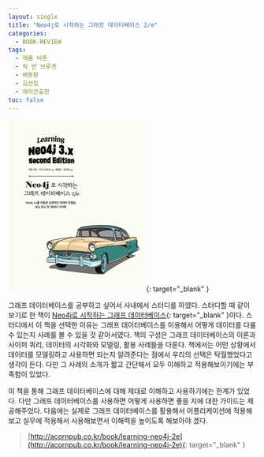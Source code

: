 ```yaml
---
layout: single
title: "Neo4j로 시작하는 그래프 데이터베이스 2/e"
categories:
  - BOOK-REVIEW
tags:
  - 제롬 바톤
  - 릭 반 브루겐
  - 배동환
  - 김선집
  - 에이콘출판
toc: false
---
```


[![Head First Design Patterns](/assets/images/books/graph-database-starting-with-neo4j.jpg)](http://acornpub.co.kr/tb/detail/book/bw/sp/15295402122PUkltyr.jpg){: target="\_blank" }

그래프 데이터베이스를 공부하고 싶어서 사내에서 스터디를 하였다. 스터디할 때 같이 보기로 한 책이 [Neo4j로 시작하는 그래프 데이터베이스](http://acornpub.co.kr/book/learning-neo4j-2e){: target="\_blank" }이다. 스터디에서 이 책을 선택한 이유는 그래프 데이터베이스를 이용해서 어떻게 데이터를 다룰 수 있는지 사례를 볼 수 있을 것 같아서였다. 책의 구성은 그래프 데이터베이스의 이론과 사이퍼 쿼리, 데이터의 시각화와 모델링, 활용 사례들을 다룬다. 책에서는 어떤 상황에서 데이터를 모델링하고 사용하면 되는지 알려준다는 점에서 우리의 선택은 탁월했었다고 생각이 든다. 다만 그 사례의 소개가 짧고 간단해서 모두 이해하고 적용해보이기에는 부족함이 있었다.

이 책을 통해 그래프 데이터베이스에 대해 제대로 이해하고 사용하기에는 한계가 있었다. 다만 그래프 데이터베이스를 사용하면 어떻게 사용하면 좋을 지에 대한 가이드는 제공해주었다. 다음에는 실제로 그래프 데이터베이스를 활용해서 어플리케이션에 적용해보고 실무에 적용해서 사용해보면서 이해력을 높이도록 해보아야 겠다.

> [http://acornpub.co.kr/book/learning-neo4j-2e](http://acornpub.co.kr/book/learning-neo4j-2e){: target="\_blank" }
